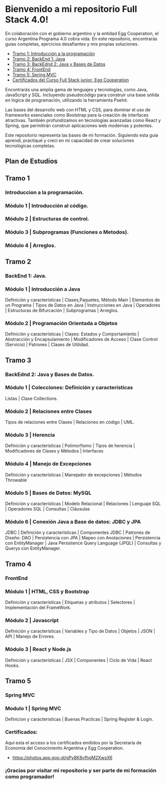 # Bienvenido a mi repositorio Full Stack 4.0!

En colaboración con el gobierno argentino y la entidad Egg Cooperation, el curso Argentina Programa 4.0 cobra vida. En este repositorio, encontrarás guías completas, ejercicios desafiantes y mis propias soluciones.

- [Tramo 1: Introducción a la programación](#tramo-1)
- [Tramo 2: BackEnd 1: Java](#tramo-2)
- [Tramo 3: BackEdnd 2: Java y Bases de Datos](#tramo-3)
- [Tramo 4: FrontEnd](#tramo-4)
- [Tramo 5: Spring MVC](#tramo-5)
- [Certificados del Curso Full Stack junior, Egg Cooperation](#certificados)

Encontrarás una amplia gama de lenguajes y tecnologías, como Java, JavaScript y SQL. Incluyendo pseudocódigo para construir una base sólida en lógica de programación, utilizando la herramienta PseInt. 

Las bases del desarrollo web con HTML y CSS, para dominar el uso de frameworks esenciales como Bootstrap para la creación de interfaces atractivas. También profundizamos en tecnologías avanzadas como React y Spring, que permitirán construir aplicaciones web modernas y potentes.

Este repositorio representa las bases de mi formación. Siguiendo esta guía aprendí, practiqué y crecí en mi capacidad de crear soluciones tecnológicas completas.

## Plan de Estudios

## Tramo 1
### Introduccion a la programación.

### Módulo 1 | Introducción al código.

### Módulo 2 | Estructuras de control.

### Módulo 3 | Subprogramas (Funciones o Metodos).

### Módulo 4 | Arreglos.

## Tramo 2
### BackEnd 1: Java. 

###  Módulo 1 | Introducción a Java

Definición y características | Clases,Paquetes, Método Main | Elementos de un Programa | Tipos de Datos en Java | Instrucciones en Java | Operadores | Estructuras de Bifurcación | Subprogramas | Arreglos.

### Módulo 2 | Programación Orientada a Objetos

Definición y características | Clases: Estados y Comportamiento | Abstracción y Encapsulamiento |
Modificadores de Acceso | Clase Control (Servicio) | Patrones | Clases de Utilidad.

## Tramo 3
### BackEdnd 2: Java y Bases de Datos.

### Módulo 1 | Colecciones: Definición y características 

Listas | Clase Collections.

### Módulo 2 |  Relaciones entre Clases

Tipos de relaciones entre Clases | Relaciones en código | UML.

### Módulo 3 | Herencia

Definición y características | Polimorfismo | Tipos de herencia | Modificadores de Clases y Métodos | Interfaces

### Módulo 4 | Manejo de Excepciones

Definición y características | Manejador de excepciones | Métodos Throwable

### Módulo 5 | Bases de Datos: MySQL

Definición y características | Modelo Relacional | Relaciones | Lenguaje SQL | Operadores SQL | Consultas | Cláusulas

### Módulo 6 | Conexión Java a Base de datos: JDBC y JPA

JDBC | Definición y características | Componentes JDBC | Patrones de Diseño: DAO | Persistencia con JPA | Mapeo con Anotaciones | Persistencia con EntityManager | Java Persistence Query Language (JPQL) | Consultas y Querys con EntityManager.

## Tramo 4
### FrontEnd

### Módulo 1 | HTML, CSS y Bootstrap

Definición y características | Etiquetas y atributos | Selectores | Implementación del FrameWork.

### Módulo 2 | Javascript

Definición y características | Variables y Tipo de Datos | Objetos | JSON | API | Manejo de Errores.

### Módulo 3 | React y Node.js

Definición y características | JSX | Componentes | Ciclo de Vida | React Hooks.

## Tramo 5
### Spring MVC

### Modulo 1 | Spring MVC

Definicion y caracteristicas | Buenas Practicas | Spring Register & Login.

### Certificados:

Aquí esta el acceso a los certificados emitidos por la Secretaría de Economía del Conocimiento Argentina y Egg Cooperation.
 
* https://photos.app.goo.gl/gPy8K8vfhgM2XwsX6

### ¡Gracias por visitar mi repositorio y ser parte de mi formación como programador!